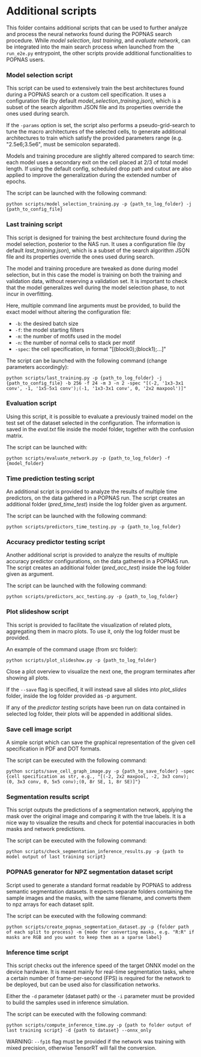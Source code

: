 # Additional scripts
This folder contains additional scripts that can be used to further analyze and process the neural networks found
during the POPNAS search procedure.
While _model selection_, _last training_, and _evaluate network_, can be integrated into the main search process when launched from
the `run_e2e.py` entrypoint, the other scripts provide additional functionalities to POPNAS users.


### Model selection script
This script can be used to extensively train the best architectures found during a POPNAS search or a custom cell specification.
It uses a configuration file (by default _model_selection_training.json_), which is a subset of the search algorithm JSON file and its properties
override the ones used during search.

If the `-params` option is set, the script also performs a pseudo-grid-search to tune the macro architectures of the selected cells, to generate additional
architectures to train which satisfy the provided parameters range (e.g. "2.5e6;3.5e6", must be semicolon separated).

Models and training procedure are slightly altered compared to search time: each model uses a secondary exit on the cell placed at 2/3 of total
model length.
If using the default config, scheduled drop path and cutout are also applied to improve the generalization during the extended number of epochs.

The script can be launched with the following command:
```
python scripts/model_selection_training.py -p {path_to_log_folder} -j {path_to_config_file}
```

### Last training script
This script is designed for training the best architecture found during the model selection, posterior to the NAS run.
It uses a configuration file (by default _last_training.json_), which is a subset of the search algorithm JSON file and its properties
override the ones used during search.

The model and training procedure are tweaked as done during model selection, but in this case the model is training on both
the training and validation data, without reserving a validation set.
It is important to check that the model generalizes well during the model selection phase, to not incur in overfitting.

Here, multiple command line arguments must be provided, to build the exact model without altering the configuration file:
- `-b`: the desired batch size
- `-f`: the model starting filters
- `-m`: the number of motifs used in the model
- `-n`: the number of normal cells to stack per motif
- `-spec`: the cell specification, in format "[(block0);(block1);...]"

The script can be launched with the following command (change parameters accordingly):
```
python scripts/last_training.py -p {path_to_log_folder} -j {path_to_config_file} -b 256 -f 24 -m 3 -n 2 -spec "[(-2, '1x3-3x1 conv', -1, '1x5-5x1 conv');(-1, '1x3-3x1 conv', 0, '2x2 maxpool')]"
```

### Evaluation script
Using this script, it is possible to evaluate a previously trained model on the test set of the dataset selected in the configuration.
The information is saved in the _eval.txt_ file inside the model folder, together with the confusion matrix.

The script can be launched with:
```
python scripts/evaluate_network.py -p {path_to_log_folder} -f {model_folder}
```


### Time prediction testing script
An additional script is provided to analyze the results of multiple time predictors, on the data gathered in a POPNAS run.
The script creates an additional folder (*pred_time_test*) inside the log folder given as argument.

The script can be launched with the following command:
```
python scripts/predictors_time_testing.py -p {path_to_log_folder}
```

### Accuracy predictor testing script
Another additional script is provided to analyze the results of multiple accuracy predictor configurations, on the data gathered in a POPNAS run.
The script creates an additional folder (*pred_acc_test*) inside the log folder given as argument.

The script can be launched with the following command:
```
python scripts/predictors_acc_testing.py -p {path_to_log_folder}
```

### Plot slideshow script
This script is provided to facilitate the visualization of related plots, aggregating them in macro plots.
To use it, only the log folder must be provided.

An example of the command usage (from src folder):
```
python scripts/plot_slideshow.py -p {path_to_log_folder}
```
Close a plot overview to visualize the next one, the program terminates after showing all plots.

If the `--save` flag is specified, it will instead save all slides into _plot_slides_ folder, inside the log folder provided as -p argument.

If any of the _predictor testing_ scripts have been run on data contained in selected log folder,
their plots will be appended in additional slides.


### Save cell image script
A simple script which can save the graphical representation of the given cell specification in PDF and DOT formats.

The script can be executed with the following command:
```
python scripts/save_cell_graph_image.py -p {path_to_save_folder} -spec {cell specification as str, e.g., "[(-2, 2x2 maxpool, -2, 3x3 conv);(0, 3x3 conv, 0, 5x5 conv);(0, 8r SE, 1, 8r SE)]"}
```


### Segmentation results script
This script outputs the predictions of a segmentation network, applying the mask over the original image and comparing it with the
true labels.
It is a nice way to visualize the results and check for potential inaccuracies in both masks and network predictions.

The script can be executed with the following command:
```
python scripts/check_segmentation_inference_results.py -p {path to model output of last training script}
```


### POPNAS generator for NPZ segmentation dataset script
Script used to generate a standard format readable by POPNAS to address semantic segmentation datasets.
It expects separate folders containing the sample images and the masks, with the same filename,
and converts them to npz arrays for each dataset split.

The script can be executed with the following command:
```
python scripts/create_popnas_segmentation_dataset.py -p {folder path of each split to process} -m {mode for converting masks, e.g. "R:R" if masks are RGB and you want to keep them as a sparse label}
```


### Inference time script
This script checks out the inference speed of the target ONNX model on the device hardware.
It is meant mainly for real-time segmentation tasks, where a certain number of frame-per-second (FPS) is required for the
network to be deployed, but can be used also for classification networks.

Either the `-d` parameter (dataset path) or the `-i` parameter must be provided to build the samples used in inference simulation.

The script can be executed with the following command:
```
python scripts/compute_inference_time.py -p {path to folder output of last training script} -d {path to dataset} --onnx_only
```

WARNING: `--fp16` flag must be provided if the network was training with mixed precision, otherwise TensorRT will fail the conversion.